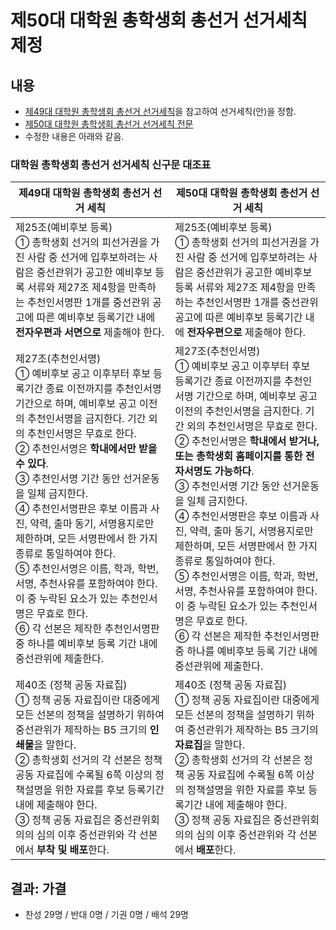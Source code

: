 제50대 대학원 총학생회 총선거 선거세칙 제정
===

## 내용

- [제49대 대학원 총학생회 총선거 선거세칙](https://github.com/kaistgsa/organization-bylaw/blob/main/제49대-KAIST-대학원-총학생회-총선거-시행세칙.md)을 참고하여 선거세칙(안)을 정함. 
- [제50대 대학원 총학생회 총선거 선거세칙 전문](제50대-대학원-총학생회-총선거-선거세칙.md)
- 수정한 내용은 아래와 같음.

### 대학원 총학생회 총선거 선거세칙 신구문 대조표

| 제49대 대학원 총학생회 총선거 선거 세칙 | 제50대 대학원 총학생회 총선거 선거 세칙 | 
|---|---| 
| 제25조(예비후보 등록)<br>① 총학생회 선거의 피선거권을 가진 사람 중 선거에 입후보하려는 사람은 중선관위가 공고한 예비후보 등록 서류와 제27조 제4항을 만족하는 추천인서명판 1개를 중선관위 공고에 따른 예비후보 등록기간 내에 **전자우편과 서면으로** 제출해야 한다. | 제25조(예비후보 등록)<br>① 총학생회 선거의 피선거권을 가진 사람 중 선거에 입후보하려는 사람은 중선관위가 공고한 예비후보 등록 서류와 제27조 제4항을 만족하는 추천인서명판 1개를 중선관위 공고에 따른 예비후보 등록기간 내에 **전자우편으로** 제출해야 한다. | 
| 제27조(추천인서명)<br>① 예비후보 공고 이후부터 후보 등록기간 종료 이전까지를 추천인서명 기간으로 하며, 예비후보 공고 이전의 추천인서명을 금지한다. 기간 외의 추천인서명은 무효로 한다.<br>② 추천인서명은 **학내에서만 받을 수 있다**.<br>③ 추천인서명 기간 동안 선거운동을 일체 금지한다.<br>④ 추천인서명판은 후보 이름과 사진, 약력, 출마 동기, 서명용지로만 제한하며, 모든 서명판에서 한 가지 종류로 통일하여야 한다.<br>⑤ 추천인서명은 이름, 학과, 학번, 서명, 추천사유를 포함하여야 한다. 이 중 누락된 요소가 있는 추천인서명은 무효로 한다.<br>⑥ 각 선본은 제작한 추천인서명판 중 하나를 예비후보 등록 기간 내에 중선관위에 제출한다.<br> | 제27조(추천인서명)<br>① 예비후보 공고 이후부터 후보 등록기간 종료 이전까지를 추천인서명 기간으로 하며, 예비후보 공고 이전의 추천인서명을 금지한다. 기간 외의 추천인서명은 무효로 한다.<br>② 추천인서명은 **학내에서 받거나, 또는 총학생회 홈페이지를 통한 전자서명도 가능하다**.<br>③ 추천인서명 기간 동안 선거운동을 일체 금지한다.<br>④ 추천인서명판은 후보 이름과 사진, 약력, 출마 동기, 서명용지로만 제한하며, 모든 서명판에서 한 가지 종류로 통일하여야 한다.<br>⑤ 추천인서명은 이름, 학과, 학번, 서명, 추천사유를 포함하여야 한다. 이 중 누락된 요소가 있는 추천인서명은 무효로 한다.<br>⑥ 각 선본은 제작한 추천인서명판 중 하나를 예비후보 등록 기간 내에 중선관위에 제출한다.<br> | 
| 제40조 (정책 공동 자료집)<br>① 정책 공동 자료집이란 대중에게 모든 선본의 정책을 설명하기 위하여 중선관위가 제작하는 B5 크기의 **인쇄물**을 말한다.<br>② 총학생회 선거의 각 선본은 정책 공동 자료집에 수록될 6쪽 이상의 정책설명을 위한 자료를 후보 등록기간 내에 제출해야 한다.<br>③ 정책 공동 자료집은 중선관위회의의 심의 이후 중선관위와 각 선본에서 **부착 및 배포**한다.<br> | 제40조 (정책 공동 자료집)<br>① 정책 공동 자료집이란 대중에게 모든 선본의 정책을 설명하기 위하여 중선관위가 제작하는 B5 크기의 **자료집**을 말한다.<br>② 총학생회 선거의 각 선본은 정책 공동 자료집에 수록될 6쪽 이상의 정책설명을 위한 자료를 후보 등록기간 내에 제출해야 한다.<br>③ 정책 공동 자료집은 중선관위회의의 심의 이후 중선관위와 각 선본에서 **배포**한다.<br> | 


## 결과: 가결
- 찬성 29명 / 반대 0명 / 기권 0명 / 배석 29명

